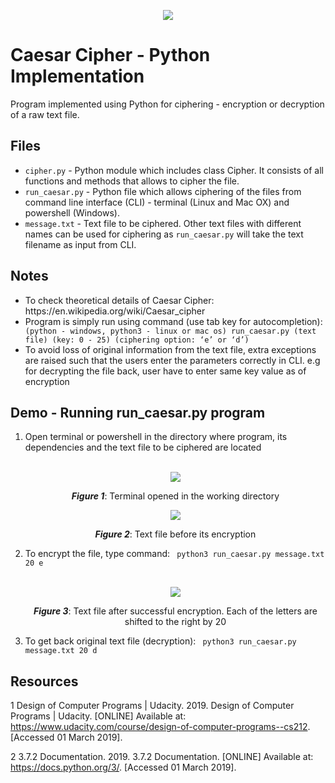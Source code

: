 <p align="center">
  <img src="https://user-images.githubusercontent.com/20547074/53671483-fdf60d80-3c97-11e9-9f99-3a8e6ba76dcf.png">
</p>

# Caesar Cipher - Python Implementation

Program implemented using Python for ciphering - encryption or decryption of a raw text file.

## Files
<ul> 
  <li> <code>cipher.py</code> - Python module which includes class Cipher. It consists of all functions and methods that allows to cipher the file.
  </li>
  <li> <code>run_caesar.py</code> - Python file which allows ciphering of the files from command line interface (CLI) - terminal (Linux and Mac OX) and powershell (Windows).
  </li>
  <li> <code>message.txt</code> - Text file to be ciphered. Other text files with different names can be used for ciphering as  <code>run_caesar.py</code> will take the text filename as input from CLI.
  </li>
</ul>

## Notes

<ul>
  <li> To check theoretical details of Caesar Cipher: https://en.wikipedia.org/wiki/Caesar_cipher </li>
  <li> Program is simply run using command (use tab key for autocompletion):  <code> (python - windows, python3 - linux or mac os) run_caesar.py (text file) (key: 0 - 25) (ciphering option: ‘e’ or ‘d’)</code></li>
  <li>To avoid loss of original information from the text file, extra exceptions are raised such that the users enter the parameters correctly in CLI. e.g for decrypting the file back, user have to enter same key value as of encryption</li>
</ul>

## Demo - Running run_caesar.py program

<ol>
  <li>Open terminal or powershell in the directory where program, its dependencies and the text file to be ciphered are located</li>
  <p align="center">
  <br><img src="https://user-images.githubusercontent.com/20547074/53670743-347e5900-3c95-11e9-99a9-f57f65b9d360.png">
  <br><p align="center"><strong><i>Figure 1</i></strong>: Terminal opened in the working directory</p>
  </p>
  <p align="center">
  <img src="https://user-images.githubusercontent.com/20547074/53672187-d0f72a00-3c9a-11e9-802b-644524a0d0b6.png">
  <br><p align="center"><strong><i>Figure 2</i></strong>: Text file before its encryption</p>
  </p>
  <li>To encrypt the file, type command: <code> python3 run_caesar.py message.txt 20 e</code></li>
  <p align="center">
  <br><img src="https://user-images.githubusercontent.com/20547074/53672188-d18fc080-3c9a-11e9-96b7-0e584688d61a.png">
  <br><p align="center"><strong><i>Figure 3</i></strong>: Text file after successful encryption. Each of the letters are shifted to the right by 20</p>
  </p>
  <li>To get back original text file (decryption): <code> python3 run_caesar.py message.txt 20 d</code></li>
</ol>

## Resources
1 Design of Computer Programs | Udacity. 2019. Design of Computer Programs | Udacity. [ONLINE] Available at: https://www.udacity.com/course/design-of-computer-programs--cs212. [Accessed 01 March 2019].

2 3.7.2 Documentation. 2019. 3.7.2 Documentation. [ONLINE] Available at: https://docs.python.org/3/. [Accessed 01 March 2019].

